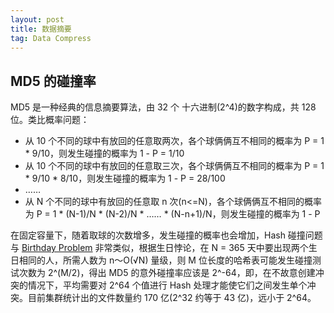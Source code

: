 ```yaml
---
layout: post
title: 数据摘要
tag: Data Compress
---
```


## MD5 的碰撞率
MD5 是一种经典的信息摘要算法，由 32 个 十六进制(2^4)的数字构成，共 128 位。类比概率问题：
* 从 10 个不同的球中有放回的任意取两次，各个球俩俩互不相同的概率为 P = 1 * 9/10，则发生碰撞的概率为 1 - P = 1/10
* 从 10 个不同的球中有放回的任意取三次，各个球俩俩互不相同的概率为 P = 1 * 9/10 * 8/10，则发生碰撞的概率为 1 - P = 28/100
* ……
* 从 N 个不同的球中有放回的任意取 n 次(n<=N)，各个球俩俩互不相同的概率为 P = 1 * (N-1)/N * (N-2)/N * …… * (N-n+1)/N，则发生碰撞的概率为 1 - P

在固定容量下，随着取球的次数增多，发生碰撞的概率也会增加，Hash 碰撞问题与 [Birthday Problem](https://en.wikipedia.org/wiki/Birthday_problem) 非常类似，根据生日悖论，在 N = 365 天中要出现两个生日相同的人，所需人数为 n～O(√N) 量级，则 M 位长度的哈希表可能发生碰撞测试次数为 2^(M/2)，得出 MD5 的意外碰撞率应该是 2^-64，即，在不故意创建冲突的情况下，平均需要对 2^64 个值进行 Hash 处理才能使它们之间发生单个冲突。目前集群统计出的文件数量约 170 亿(2^32 约等于 43 亿)，远小于 2^64。

